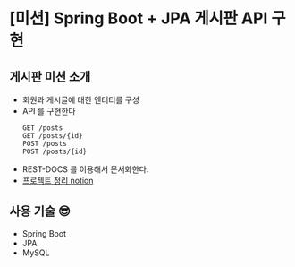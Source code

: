 # [미션] Spring Boot + JPA 게시판 API 구현

## 게시판 미션 소개

- 회원과 게시글에 대한 엔티티를 구성
- API 를 구현한다
    ```text
    GET /posts
    GET /posts/{id}
    POST /posts
    POST /posts/{id}
    ```
- REST-DOCS 를 이용해서 문서화한다.
- [프로젝트 정리 notion](https://wooden-plate-047.notion.site/SpringBoot-Part4-7-ac252c788a104096bde8a6d0db2eab99)

## 사용 기술 😎

- Spring Boot
- JPA
- MySQL

